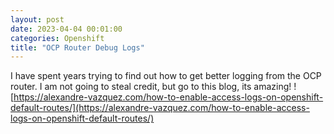 ```yaml
---
layout: post
date: 2023-04-04 00:01:00
categories: Openshift
title: "OCP Router Debug Logs"
---
```


I have spent years trying to find out how to get better logging from the OCP router. I am not going to steal credit, but go to this blog, its amazing! ![https://alexandre-vazquez.com/how-to-enable-access-logs-on-openshift-default-routes/](https://alexandre-vazquez.com/how-to-enable-access-logs-on-openshift-default-routes/)
